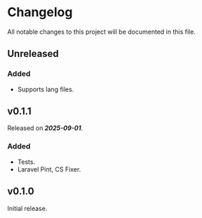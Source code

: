 # Changelog

All notable changes to this project will be documented in this file.

## Unreleased

### Added

- Supports lang files.

## v0.1.1

Released on _**2025-09-01**_.

### Added

- Tests.
- Laravel Pint, CS Fixer.

## v0.1.0

Initial release.
